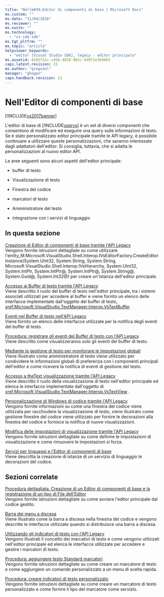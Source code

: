 ```yaml
---
title: "Nell&#39;Editor di componenti di base | Microsoft Docs"
ms.custom: ""
ms.date: "11/04/2016"
ms.reviewer: ""
ms.suite: ""
ms.technology: 
  - "vs-ide-sdk"
ms.tgt_pltfrm: ""
ms.topic: "article"
helpviewer_keywords: 
  - "editor [Visual Studio SDK], legacy - editor principale"
ms.assetid: 8265f31c-c45b-4858-882c-6d9f1e3b9083
caps.latest.revision: 21
ms.author: "gregvanl"
manager: "ghogen"
caps.handback.revision: 21
---
```

# Nell&#39;Editor di componenti di base
[!INCLUDE[vs2017banner](../code-quality/includes/vs2017banner.md)]

L'editor di base di [!INCLUDE[vsprvs](../code-quality/includes/vsprvs_md.md)] è un set di diversi componenti che consentono di modificare ed eseguire una query sulle informazioni di testo.  Se è stato personalizzato editor principale tramite le API legacy, è possibile continuare a utilizzare queste personalizzazioni, che saranno interessate dagli adattatori dell'editor.  Si consiglia, tuttavia, che si adatta le personalizzazioni al nuovo editor API.  
  
 Le aree seguenti sono alcuni aspetti dell'editor principale:  
  
-   buffer di testo  
  
-   Visualizzazione di testo  
  
-   Finestra del codice  
  
-   marcatori di testo  
  
-   Amministratore del testo  
  
-   integrazione con i servizi di linguaggio  
  
## In questa sezione  
 [Creazione di Editor di componenti di base tramite l'API Legacy](../extensibility/instantiating-the-core-editor-by-using-the-legacy-api.md)  
 Vengono fornite istruzioni dettagliate su come utilizzare l'entity\_M:Microsoft.VisualStudio.Shell.Interop.IVsEditorFactory.CreateEditorInstance\(System.UInt32, System.String, System.String, Microsoft.VisualStudio.Shell.Interop.IVsHierarchy, System.UInt32, System.IntPtr, System.IntPtr@, System.IntPtr@, System.String@, System.Guid@, System.Int32@\) per creare un'istanza dell'editor principale.  
  
 [Accesso ai Buffer di testo tramite l'API Legacy](../extensibility/accessing-the-text-buffer-by-using-the-legacy-api.md)  
 Viene descritto il ruolo del buffer di testo nell'editor principale, tra i sistemi associati utilizzati per accedere al buffer e viene fornito un elenco delle interfacce implementate dall'oggetto del buffer di testo, <xref:Microsoft.VisualStudio.TextManager.Interop.VsTextBuffer>.  
  
 [Eventi nel Buffer di testo nell'API Legacy](../extensibility/text-buffer-events-in-the-legacy-api.md)  
 Viene fornito un elenco delle interfacce utilizzate per la notifica degli eventi del buffer di testo.  
  
 [Procedura: registrare gli eventi del Buffer di testo con l'API Legacy](../Topic/How%20to:%20Register%20for%20Text%20Buffer%20Events%20with%20the%20Legacy%20API.md)  
 Viene descritto come visualizzeranno solo gli eventi del buffer di testo.  
  
 [Mediante la gestione di testo per monitorare le impostazioni globali](../extensibility/using-the-text-manager-to-monitor-global-settings.md)  
 Viene illustrato come amministratore di testo viene utilizzato per condividere le informazioni globali di preferenza con i componenti principali dell'editor e come ricevere la notifica di eventi di gestione del testo.  
  
 [Accesso a theText visualizzazione tramite l'API Legacy](../extensibility/accessing-thetext-view-by-using-the-legacy-api.md)  
 Viene descritto il ruolo della visualizzazione di testo nell'editor principale ed elenca le interfacce implementate dall'oggetto di <xref:Microsoft.VisualStudio.TextManager.Interop.VsTextView> .  
  
 [Personalizzazione di Windows di codice tramite l'API Legacy](../extensibility/customizing-code-windows-by-using-the-legacy-api.md)  
 Vengono fornite informazioni su come una finestra del codice viene utilizzata per racchiudere la visualizzazione di testo, viene illustrato come gestione finestre del codice viene utilizzato per fornire le decorazioni alla finestra del codice e fornisce la notifica di nuove visualizzazioni.  
  
 [Modifica delle impostazioni di visualizzazione tramite l'API Legacy](../extensibility/changing-view-settings-by-using-the-legacy-api.md)  
 Vengono fornite istruzioni dettagliate su come definire le impostazioni di visualizzazione e come rimuovere le impostazioni si forza.  
  
 [Servizi per linguaggi e l'Editor di componenti di base](../extensibility/language-services-and-the-core-editor.md)  
 Viene descritta la creazione di istanze di un servizio di linguaggio le decorazioni del codice.  
  
## Sezioni correlate  
 [Procedura dettagliata: Creazione di un Editor di componenti di base e la registrazione di un tipo di File dell'Editor](../extensibility/walkthrough-creating-a-core-editor-and-registering-an-editor-file-type.md)  
 Vengono fornite istruzioni dettagliate su come avviare l'editor principale dal codice gestito.  
  
 [Barra dei menu a discesa](../extensibility/drop-down-bar.md)  
 Viene illustrato come la barra a discesa nella finestra del codice e vengono descritte le interfacce utilizzate quando si distribuisce una barra a discesa.  
  
 [Utilizzando gli indicatori di testo con l'API Legacy](../extensibility/using-text-markers-with-the-legacy-api.md)  
 Vengono illustrati il concetto dei marcatori di testo e come vengono utilizzati nell'editor principale ed elenca le interfacce utilizzate per accedere e gestire i marcatori di testo.  
  
 [Procedura: aggiungere testo Standard marcatori](../extensibility/how-to-add-standard-text-markers.md)  
 Vengono fornite istruzioni dettagliate su come creare un marcatore di testo e come aggiungere un comando personalizzato a un menu di scelta rapida.  
  
 [Procedura: creare indicatori di testo personalizzato](../extensibility/how-to-create-custom-text-markers.md)  
 Vengono fornite istruzioni dettagliate su come creare un marcatore di testo personalizzato e come fornire il tipo del marcatore come servizio.